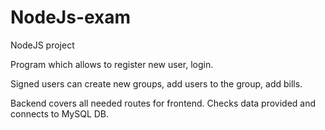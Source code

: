 # NodeJs-exam

NodeJS project

Program which allows to register new user, login.

Signed users can create new groups, add users to the group, add bills.

Backend covers all needed routes for frontend. Checks data provided and connects to MySQL DB. 
